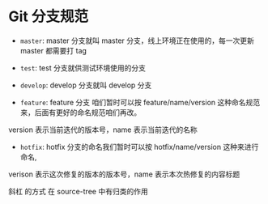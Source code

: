 # Git 分支规范

- `master`: master 分支就叫 master 分支，线上环境正在使用的，每一次更新 master 都需要打 tag

- `test`: test 分支就供测试环境使用的分支

- `develop`: develop 分支就叫 develop 分支

- `feature`: feature 分支 咱们暂时可以按 feature/name/version 这种命名规范来，后面有更好的命名规范咱们再改。

version 表示当前迭代的版本号，name 表示当前迭代的名称

- `hotfix`: hotfix 分支的命名我们暂时可以按 hotfix/name/version 这种来进行命名,

verison 表示这次修复的版本的版本号，name 表示本次热修复的内容标题

斜杠 的方式 在 source-tree 中有归类的作用